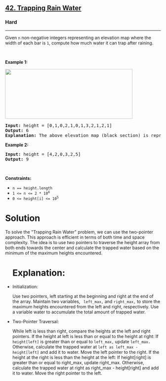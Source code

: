 <h2><a href="https://leetcode.com/problems/trapping-rain-water">42. Trapping Rain Water</a></h2><h3>Hard</h3><hr><p>Given <code>n</code> non-negative integers representing an elevation map where the width of each bar is <code>1</code>, compute how much water it can trap after raining.</p>

<p>&nbsp;</p>
<p><strong class="example">Example 1:</strong></p>
<img src="https://assets.leetcode.com/uploads/2018/10/22/rainwatertrap.png" style="width: 412px; height: 161px;" />
<pre>
<strong>Input:</strong> height = [0,1,0,2,1,0,1,3,2,1,2,1]
<strong>Output:</strong> 6
<strong>Explanation:</strong> The above elevation map (black section) is represented by array [0,1,0,2,1,0,1,3,2,1,2,1]. In this case, 6 units of rain water (blue section) are being trapped.
</pre>

<p><strong class="example">Example 2:</strong></p>

<pre>
<strong>Input:</strong> height = [4,2,0,3,2,5]
<strong>Output:</strong> 9
</pre>

<p>&nbsp;</p>
<p><strong>Constraints:</strong></p>

<ul>
	<li><code>n == height.length</code></li>
	<li><code>1 &lt;= n &lt;= 2 * 10<sup>4</sup></code></li>
	<li><code>0 &lt;= height[i] &lt;= 10<sup>5</sup></code></li>
</ul>
<h1> Solution </h1>
<p> To solve the "Trapping Rain Water" problem, we can use the two-pointer approach. This approach is efficient in terms of both time and space complexity. The idea is to use two pointers to traverse the height array from both ends towards the center and calculate the trapped water based on the minimum of the maximum heights encountered. </p>

<ul><h1><b>Explanation:</b></h1>
	<li>Initialization: <p> Use two pointers, left starting at the beginning and right at the end of the array.
Maintain two variables, <code> left_max,</code> and <code>right_max,</code> to store the maximum heights encountered from the left and right, respectively.
Use a variable water to accumulate the total amount of trapped water.</p></li>
	<li>Two-Pointer Traversal:<p>While left is less than right, compare the heights at the left and right pointers.
	If the height at left is less than or equal to the height at right:
If <code>height[left]</code> is greater than or equal to <code>left_max,</code> update <code>left_max.</code>
Otherwise, calculate the trapped water at <code>left as left_max - height[left]</code> and add it to water.
Move the left pointer to the right.
If the height at the right is less than the height at the left:
If height[right] is greater than or equal to right_max, update right_max.
Otherwise, calculate the trapped water at right as right_max - height[right] and add it to water.
Move the right pointer to the left.</p></li>
</ul>

